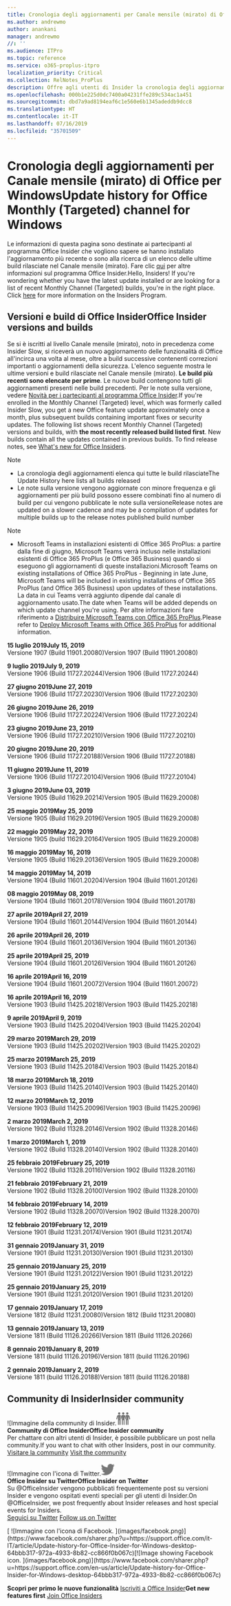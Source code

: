 ```yaml
---
title: Cronologia degli aggiornamenti per Canale mensile (mirato) di Office
ms.author: andrewmo
author: anankani
manager: andrewmo
//: ''
ms.audience: ITPro
ms.topic: reference
ms.service: o365-proplus-itpro
localization_priority: Critical
ms.collection: RelNotes_ProPlus
description: Offre agli utenti di Insider la cronologia degli aggiornamenti relativi alle versioni pubblicate in Canale mensile (mirato) per desktop Windows
ms.openlocfilehash: 000b1e225d0dc7400a04231ffe289c534ac1a451
ms.sourcegitcommit: dbd7a9ad8194eaf6c1e560e6b1345adeddb9dcc8
ms.translationtype: HT
ms.contentlocale: it-IT
ms.lasthandoff: 07/16/2019
ms.locfileid: "35701509"
---
```

# <a name="update-history-for-office-monthly-targeted-channel-for-windows"></a><span data-ttu-id="583ff-103">Cronologia degli aggiornamenti per Canale mensile (mirato) di Office per Windows</span><span class="sxs-lookup"><span data-stu-id="583ff-103">Update history for Office Monthly (Targeted) channel for Windows</span></span>

<span data-ttu-id="583ff-p101">Le informazioni di questa pagina sono destinate ai partecipanti al programma Office Insider che vogliono sapere se hanno installato l'aggiornamento più recente o sono alla ricerca di un elenco delle ultime build rilasciate nel Canale mensile (mirato). Fare clic [qui](https://insider.office.com/) per altre informazioni sul programma Office Insider.</span><span class="sxs-lookup"><span data-stu-id="583ff-p101">Hello, Insiders! If you're wondering whether you have the latest update installed or are looking for a list of recent Monthly Channel (Targeted) builds, you're in the right place. Click [here](https://insider.office.com/) for more information on the Insiders Program.</span></span>

## <a name="office-insider-versions-and-builds"></a><span data-ttu-id="583ff-107">Versioni e build di Office Insider</span><span class="sxs-lookup"><span data-stu-id="583ff-107">Office Insider versions and builds</span></span>

<span data-ttu-id="583ff-p102">Se si è iscritti al livello Canale mensile (mirato), noto in precedenza come Insider Slow, si riceverà un nuovo aggiornamento delle funzionalità di Office all'incirca una volta al mese, oltre a build successive contenenti correzioni importanti o aggiornamenti della sicurezza. L'elenco seguente mostra le ultime versioni e build rilasciate nel Canale mensile (mirato). **Le build più recenti sono elencate per prime**. Le nuove build contengono tutti gli aggiornamenti presenti nelle build precedenti. Per le note sulla versione, vedere [Novità per i partecipanti al programma Office Insider](https://support.office.com/it-IT/article/what-s-new-for-office-insiders-c152d1e2-96ff-4ce9-8c14-e74e13847a24).</span><span class="sxs-lookup"><span data-stu-id="583ff-p102">If you're enrolled in the Monthly Channel (Targeted) level, which was formerly called Insider Slow, you get a new Office feature update approximately once a month, plus subsequent builds containing important fixes or security updates. The following list shows recent Monthly Channel (Targeted) versions and builds, with **the most recently released build listed first**. New builds contain all the updates contained in previous builds. To find release notes, see [What's new for Office Insiders](https://support.office.com/en-us/article/what-s-new-for-office-insiders-c152d1e2-96ff-4ce9-8c14-e74e13847a24).</span></span>

> [!NOTE]
> - <span data-ttu-id="583ff-112">La cronologia degli aggiornamenti elenca qui tutte le build rilasciate</span><span class="sxs-lookup"><span data-stu-id="583ff-112">The Update History here lists all builds released</span></span>
> - <span data-ttu-id="583ff-113">Le note sulla versione vengono aggiornate con minore frequenza e gli aggiornamenti per più build possono essere combinati fino al numero di build per cui vengono pubblicate le note sulla versione</span><span class="sxs-lookup"><span data-stu-id="583ff-113">Release notes are updated on a slower cadence and may be a compilation of updates for multiple builds up to the release notes published build number</span></span>

 > [!NOTE]
> - <span data-ttu-id="583ff-114">Microsoft Teams in installazioni esistenti di Office 365 ProPlus: a partire dalla fine di giugno, Microsoft Teams verrà incluso nelle installazioni esistenti di Office 365 ProPlus (e Office 365 Business) quando si eseguono gli aggiornamenti di queste installazioni.</span><span class="sxs-lookup"><span data-stu-id="583ff-114">Microsoft Teams on existing installations of Office 365 ProPlus - Beginning in late June, Microsoft Teams will be included in existing installations of Office 365 ProPlus (and Office 365 Business) upon updates of these installations.</span></span> <span data-ttu-id="583ff-115">La data in cui Teams verrà aggiunto dipende dal canale di aggiornamento usato.</span><span class="sxs-lookup"><span data-stu-id="583ff-115">The date when Teams will be added depends on which update channel you're using.</span></span> <span data-ttu-id="583ff-116">Per altre informazioni fare riferimento a [Distribuire Microsoft Teams con Office 365 ProPlus](https://docs.microsoft.com/it-IT/deployoffice/teams-install).</span><span class="sxs-lookup"><span data-stu-id="583ff-116">Please refer to [Deploy Microsoft Teams with Office 365 ProPlus](https://docs.microsoft.com/en-us/deployoffice/teams-install) for additional information.</span></span>

[//]: # (NON RIMUOVERE)

<span data-ttu-id="583ff-118">**15 luglio 2019**</span><span class="sxs-lookup"><span data-stu-id="583ff-118">**July 15, 2019**</span></span><br/>
<span data-ttu-id="583ff-119">Versione 1907 (Build 11901.20080)</span><span class="sxs-lookup"><span data-stu-id="583ff-119">Version 1907 (Build 11901.20080)</span></span><br/>

<span data-ttu-id="583ff-120">**9 luglio 2019**</span><span class="sxs-lookup"><span data-stu-id="583ff-120">**July 9, 2019**</span></span><br/>
<span data-ttu-id="583ff-121">Versione 1906 (Build 11727.20244)</span><span class="sxs-lookup"><span data-stu-id="583ff-121">Version 1906 (Build 11727.20244)</span></span><br/>

<span data-ttu-id="583ff-122">**27 giugno 2019**</span><span class="sxs-lookup"><span data-stu-id="583ff-122">**June 27, 2019**</span></span><br/>
<span data-ttu-id="583ff-123">Versione 1906 (Build 11727.20230)</span><span class="sxs-lookup"><span data-stu-id="583ff-123">Version 1906 (Build 11727.20230)</span></span><br/>

<span data-ttu-id="583ff-124">**26 giugno 2019**</span><span class="sxs-lookup"><span data-stu-id="583ff-124">**June 26, 2019**</span></span><br/>
<span data-ttu-id="583ff-125">Versione 1906 (Build 11727.20224)</span><span class="sxs-lookup"><span data-stu-id="583ff-125">Version 1906 (Build 11727.20224)</span></span><br/>

<span data-ttu-id="583ff-126">**23 giugno 2019**</span><span class="sxs-lookup"><span data-stu-id="583ff-126">**June 23, 2019**</span></span><br/>
<span data-ttu-id="583ff-127">Versione 1906 (Build 11727.20210)</span><span class="sxs-lookup"><span data-stu-id="583ff-127">Version 1906 (Build 11727.20210)</span></span><br/>

<span data-ttu-id="583ff-128">**20 giugno 2019**</span><span class="sxs-lookup"><span data-stu-id="583ff-128">**June 20, 2019**</span></span><br/>
<span data-ttu-id="583ff-129">Versione 1906 (Build 11727.20188)</span><span class="sxs-lookup"><span data-stu-id="583ff-129">Version 1906 (Build 11727.20188)</span></span><br/>

<span data-ttu-id="583ff-130">**11 giugno 2019**</span><span class="sxs-lookup"><span data-stu-id="583ff-130">**June 11, 2019**</span></span><br/>
<span data-ttu-id="583ff-131">Versione 1906 (Build 11727.20104)</span><span class="sxs-lookup"><span data-stu-id="583ff-131">Version 1906 (Build 11727.20104)</span></span><br/>

<span data-ttu-id="583ff-132">**3 giugno 2019**</span><span class="sxs-lookup"><span data-stu-id="583ff-132">**June 03, 2019**</span></span><br/>
<span data-ttu-id="583ff-133">Versione 1905 (Build 11629.20214)</span><span class="sxs-lookup"><span data-stu-id="583ff-133">Version 1905 (Build 11629.20008)</span></span><br/>

<span data-ttu-id="583ff-134">**25 maggio 2019**</span><span class="sxs-lookup"><span data-stu-id="583ff-134">**May 25, 2019**</span></span><br/>
<span data-ttu-id="583ff-135">Versione 1905 (Build 11629.20196)</span><span class="sxs-lookup"><span data-stu-id="583ff-135">Version 1905 (Build 11629.20008)</span></span><br/>

<span data-ttu-id="583ff-136">**22 maggio 2019**</span><span class="sxs-lookup"><span data-stu-id="583ff-136">**May 22, 2019**</span></span><br/> <span data-ttu-id="583ff-137">Versione 1905 (build 11629.20164)</span><span class="sxs-lookup"><span data-stu-id="583ff-137">Version 1905 (Build 11629.20008)</span></span><br/>

<span data-ttu-id="583ff-138">**16 maggio 2019**</span><span class="sxs-lookup"><span data-stu-id="583ff-138">**May 16, 2019**</span></span><br/>
<span data-ttu-id="583ff-139">Versione 1905 (Build 11629.20136)</span><span class="sxs-lookup"><span data-stu-id="583ff-139">Version 1905 (Build 11629.20008)</span></span><br/>

<span data-ttu-id="583ff-140">**14 maggio 2019**</span><span class="sxs-lookup"><span data-stu-id="583ff-140">**May 14, 2019**</span></span><br/>
<span data-ttu-id="583ff-141">Versione 1904 (Build 11601.20204)</span><span class="sxs-lookup"><span data-stu-id="583ff-141">Version 1904 (Build 11601.20126)</span></span><br/>

<span data-ttu-id="583ff-142">**08 maggio 2019**</span><span class="sxs-lookup"><span data-stu-id="583ff-142">**May 08, 2019**</span></span><br/>
<span data-ttu-id="583ff-143">Versione 1904 (Build 11601.20178)</span><span class="sxs-lookup"><span data-stu-id="583ff-143">Version 1904 (Build 11601.20178)</span></span><br/>

<span data-ttu-id="583ff-144">**27 aprile 2019**</span><span class="sxs-lookup"><span data-stu-id="583ff-144">**April 27, 2019**</span></span><br/>
<span data-ttu-id="583ff-145">Versione 1904 (Build 11601.20144)</span><span class="sxs-lookup"><span data-stu-id="583ff-145">Version 1904 (Build 11601.20144)</span></span><br/>

<span data-ttu-id="583ff-146">**26 aprile 2019**</span><span class="sxs-lookup"><span data-stu-id="583ff-146">**April 26, 2019**</span></span><br/>
<span data-ttu-id="583ff-147">Versione 1904 (Build 11601.20136)</span><span class="sxs-lookup"><span data-stu-id="583ff-147">Version 1904 (Build 11601.20136)</span></span><br/>

<span data-ttu-id="583ff-148">**25 aprile 2019**</span><span class="sxs-lookup"><span data-stu-id="583ff-148">**April 25, 2019**</span></span><br/>
<span data-ttu-id="583ff-149">Versione 1904 (Build 11601.20126)</span><span class="sxs-lookup"><span data-stu-id="583ff-149">Version 1904 (Build 11601.20126)</span></span><br/>

<span data-ttu-id="583ff-150">**16 aprile 2019**</span><span class="sxs-lookup"><span data-stu-id="583ff-150">**April 16, 2019**</span></span><br/>
<span data-ttu-id="583ff-151">Versione 1904 (Build 11601.20072)</span><span class="sxs-lookup"><span data-stu-id="583ff-151">Version 1904 (Build 11601.20072)</span></span><br/>

<span data-ttu-id="583ff-152">**16 aprile 2019**</span><span class="sxs-lookup"><span data-stu-id="583ff-152">**April 16, 2019**</span></span><br/>
<span data-ttu-id="583ff-153">Versione 1903 (Build 11425.20218)</span><span class="sxs-lookup"><span data-stu-id="583ff-153">Version 1903 (Build 11425.20218)</span></span><br/>

<span data-ttu-id="583ff-154">**9 aprile 2019**</span><span class="sxs-lookup"><span data-stu-id="583ff-154">**April 9, 2019**</span></span><br/>
<span data-ttu-id="583ff-155">Versione 1903 (Build 11425.20204)</span><span class="sxs-lookup"><span data-stu-id="583ff-155">Version 1903 (Build 11425.20204)</span></span><br/>

<span data-ttu-id="583ff-156">**29 marzo 2019**</span><span class="sxs-lookup"><span data-stu-id="583ff-156">**March 29, 2019**</span></span><br/> <span data-ttu-id="583ff-157">Versione 1903 (Build 11425.20202)</span><span class="sxs-lookup"><span data-stu-id="583ff-157">Version 1903 (Build 11425.20202)</span></span><br/>

<span data-ttu-id="583ff-158">**25 marzo 2019**</span><span class="sxs-lookup"><span data-stu-id="583ff-158">**March 25, 2019**</span></span><br/> <span data-ttu-id="583ff-159">Versione 1903 (Build 11425.20184)</span><span class="sxs-lookup"><span data-stu-id="583ff-159">Version 1903 (Build 11425.20184)</span></span><br/>

<span data-ttu-id="583ff-160">**18 marzo 2019**</span><span class="sxs-lookup"><span data-stu-id="583ff-160">**March 18, 2019**</span></span><br/> <span data-ttu-id="583ff-161">Versione 1903 (Build 11425.20140)</span><span class="sxs-lookup"><span data-stu-id="583ff-161">Version 1903 (Build 11425.20140)</span></span><br/>

<span data-ttu-id="583ff-162">**12 marzo 2019**</span><span class="sxs-lookup"><span data-stu-id="583ff-162">**March 12, 2019**</span></span><br/> <span data-ttu-id="583ff-163">Versione 1903 (Build 11425.20096)</span><span class="sxs-lookup"><span data-stu-id="583ff-163">Version 1903 (Build 11425.20096)</span></span><br/>

<span data-ttu-id="583ff-164">**2 marzo 2019**</span><span class="sxs-lookup"><span data-stu-id="583ff-164">**March 2, 2019**</span></span><br/> <span data-ttu-id="583ff-165">Versione 1902 (Build 11328.20146)</span><span class="sxs-lookup"><span data-stu-id="583ff-165">Version 1902 (Build 11328.20146)</span></span><br/>

<span data-ttu-id="583ff-166">**1 marzo 2019**</span><span class="sxs-lookup"><span data-stu-id="583ff-166">**March 1, 2019**</span></span><br/> <span data-ttu-id="583ff-167">Versione 1902 (Build 11328.20140)</span><span class="sxs-lookup"><span data-stu-id="583ff-167">Version 1902 (Build 11328.20140)</span></span><br/>

<span data-ttu-id="583ff-168">**25 febbraio 2019**</span><span class="sxs-lookup"><span data-stu-id="583ff-168">**February 25, 2019**</span></span><br/> <span data-ttu-id="583ff-169">Versione 1902 (Build 11328.20116)</span><span class="sxs-lookup"><span data-stu-id="583ff-169">Version 1902 (Build 11328.20116)</span></span><br/>

<span data-ttu-id="583ff-170">**21 febbraio 2019**</span><span class="sxs-lookup"><span data-stu-id="583ff-170">**February 21, 2019**</span></span><br/> <span data-ttu-id="583ff-171">Versione 1902 (Build 11328.20100)</span><span class="sxs-lookup"><span data-stu-id="583ff-171">Version 1902 (Build 11328.20100)</span></span><br/>

<span data-ttu-id="583ff-172">**14 febbraio 2019**</span><span class="sxs-lookup"><span data-stu-id="583ff-172">**February 14, 2019**</span></span><br/> <span data-ttu-id="583ff-173">Versione 1902 (Build 11328.20070)</span><span class="sxs-lookup"><span data-stu-id="583ff-173">Version 1902 (Build 11328.20070)</span></span><br/>

<span data-ttu-id="583ff-174">**12 febbraio 2019**</span><span class="sxs-lookup"><span data-stu-id="583ff-174">**February 12, 2019**</span></span><br/> <span data-ttu-id="583ff-175">Versione 1901 (Build 11231.20174)</span><span class="sxs-lookup"><span data-stu-id="583ff-175">Version 1901 (Build 11231.20174)</span></span><br/>

<span data-ttu-id="583ff-176">**31 gennaio 2019**</span><span class="sxs-lookup"><span data-stu-id="583ff-176">**January 31, 2019**</span></span><br/> <span data-ttu-id="583ff-177">Versione 1901 (Build 11231.20130)</span><span class="sxs-lookup"><span data-stu-id="583ff-177">Version 1901 (Build 11231.20130)</span></span><br/> 

<span data-ttu-id="583ff-178">**25 gennaio 2019**</span><span class="sxs-lookup"><span data-stu-id="583ff-178">**January 25, 2019**</span></span><br/> <span data-ttu-id="583ff-179">Versione 1901 (Build 11231.20122)</span><span class="sxs-lookup"><span data-stu-id="583ff-179">Version 1901 (Build 11231.20122)</span></span><br/> 

<span data-ttu-id="583ff-180">**25 gennaio 2019**</span><span class="sxs-lookup"><span data-stu-id="583ff-180">**January 25, 2019**</span></span><br/> <span data-ttu-id="583ff-181">Versione 1901 (Build 11231.20120)</span><span class="sxs-lookup"><span data-stu-id="583ff-181">Version 1901 (Build 11231.20120)</span></span><br/> 

<span data-ttu-id="583ff-182">**17 gennaio 2019**</span><span class="sxs-lookup"><span data-stu-id="583ff-182">**January 17, 2019**</span></span><br/> <span data-ttu-id="583ff-183">Versione 1812 (Build 11231.20080)</span><span class="sxs-lookup"><span data-stu-id="583ff-183">Version 1812 (Build 11231.20080)</span></span><br/> 

<span data-ttu-id="583ff-184">**13 gennaio 2019**</span><span class="sxs-lookup"><span data-stu-id="583ff-184">**January 13, 2019**</span></span><br/> <span data-ttu-id="583ff-185">Versione 1811 (Build 11126.20266)</span><span class="sxs-lookup"><span data-stu-id="583ff-185">Version 1811 (Build 11126.20266)</span></span><br/>

<span data-ttu-id="583ff-186">**8 gennaio 2019**</span><span class="sxs-lookup"><span data-stu-id="583ff-186">**January 8, 2019**</span></span><br/> <span data-ttu-id="583ff-187">Versione 1811 (build 11126.20196)</span><span class="sxs-lookup"><span data-stu-id="583ff-187">Version 1811 (build 11126.20196)</span></span><br/> 

<span data-ttu-id="583ff-188">**2 gennaio 2019**</span><span class="sxs-lookup"><span data-stu-id="583ff-188">**January 2, 2019**</span></span><br/> <span data-ttu-id="583ff-189">Versione 1811 (build 11126.20188)</span><span class="sxs-lookup"><span data-stu-id="583ff-189">Version 1811 (build 11126.20188)</span></span><br/> 


## <a name="insider-community"></a><span data-ttu-id="583ff-190">Community di Insider</span><span class="sxs-lookup"><span data-stu-id="583ff-190">Insider community</span></span>

<span data-ttu-id="583ff-191">![Immagine della community di Insider.</span><span class="sxs-lookup"><span data-stu-id="583ff-191">![Image showing insider community.</span></span> ](images/insidercommunity.png)<br/>
<span data-ttu-id="583ff-192">**Community di Office Insider**</span><span class="sxs-lookup"><span data-stu-id="583ff-192">**Office Insider community**</span></span><br/> <span data-ttu-id="583ff-193">Per chattare con altri utenti di Insider, è possibile pubblicare un post nella community.</span><span class="sxs-lookup"><span data-stu-id="583ff-193">If you want to chat with other Insiders, post in our community.</span></span><br/><span data-ttu-id="583ff-194"> 
[Visitare la community](https://go.microsoft.com/fwlink/?linkid=843493)</span><span class="sxs-lookup"><span data-stu-id="583ff-194"> 
[Visit the community](https://go.microsoft.com/fwlink/?linkid=843493)</span></span><br/> 

<span data-ttu-id="583ff-195">![Immagine con l'icona di Twitter.</span><span class="sxs-lookup"><span data-stu-id="583ff-195">![Image showing twitter icon.</span></span> ](images/twitter.png)<br/>
<span data-ttu-id="583ff-196">**Office Insider su Twitter**</span><span class="sxs-lookup"><span data-stu-id="583ff-196">**Office Insider on Twitter**</span></span><br/> <span data-ttu-id="583ff-197">Su @OfficeInsider vengono pubblicati frequentemente post su versioni Insider e vengono ospitati eventi speciali per gli utenti di Insider.</span><span class="sxs-lookup"><span data-stu-id="583ff-197">On @OfficeInsider, we post frequently about Insider releases and host special events for Insiders.</span></span><br/><span data-ttu-id="583ff-198"> 
[Seguici su Twitter](https://go.microsoft.com/fwlink/?linkid=717717)</span><span class="sxs-lookup"><span data-stu-id="583ff-198"> 
[Follow us on Twitter](https://go.microsoft.com/fwlink/?linkid=717717)</span></span><br/> 

<span data-ttu-id="583ff-199">
  [
  ![Immagine con l'icona di Facebook. ](images/facebook.png)](https://www.facebook.com/sharer.php?u=https://support.office.com/it-IT/article/Update-history-for-Office-Insider-for-Windows-desktop-64bbb317-972a-4933-8b82-cc866f0b067c)</span><span class="sxs-lookup"><span data-stu-id="583ff-199">[![Image showing Facebook icon. ](images/facebook.png)](https://www.facebook.com/sharer.php?u=https://support.office.com/en-us/article/Update-history-for-Office-Insider-for-Windows-desktop-64bbb317-972a-4933-8b82-cc866f0b067c)</span></span>       


<span data-ttu-id="583ff-200">**Scopri per primo le nuove funzionalità**
[Iscriviti a Office Insider](https://insider.office.com/)</span><span class="sxs-lookup"><span data-stu-id="583ff-200">**Get new features first**
[Join Office Insiders](https://insider.office.com/)</span></span>
